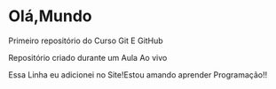 # Olá,Mundo 
 Primeiro repositório do Curso Git E GitHub

 Repositório criado durante um Aula Ao vivo

Essa Linha eu adicionei no Site!Estou amando aprender Programação!!

